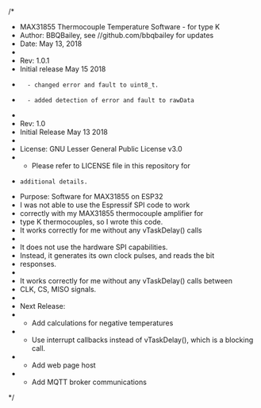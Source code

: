 /* 
* MAX31855 Thermocouple Temperature Software - for type K
* Author: BBQBailey, see //github.com/bbqbailey for updates
* Date: May 13, 2018
*
* Rev: 1.0.1
*   Initial release May 15 2018
*       - changed error and fault to uint8_t.
*       - added detection of error and fault to rawData
*
* Rev: 1.0
*   Initial Release May 13 2018
*
* License: GNU Lesser General Public License v3.0
*   - Please refer to LICENSE file in this repository for 
*     additional details.
* Purpose: Software for MAX31855 on ESP32
*   I was not able to use the Espressif SPI code to work
*   correctly with my MAX31855 thermocouple amplifier for 
*   type K thermocouples, so I wrote this code.  
*   It works correctly for me without any vTaskDelay() calls
*
*   It does not use the hardware SPI capabilities. 
*   Instead, it generates its own clock pulses, and reads the bit 
*   responses.
*
*   It works correctly for me without any vTaskDelay() calls between
*   CLK, CS, MISO signals.
*
* Next Release:
*   - Add calculations for negative temperatures
*   - Use interrupt callbacks instead of vTaskDelay(), which is a blocking call.
*   - Add web page host
*   - Add MQTT broker communications

*/

